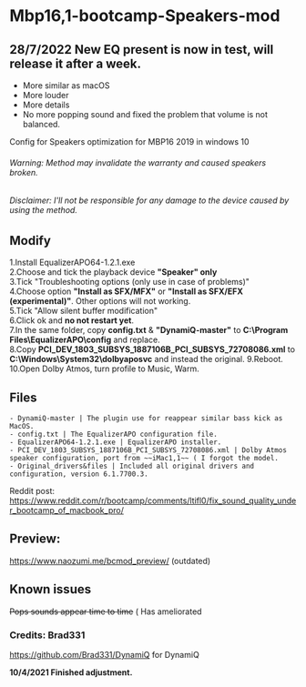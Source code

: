 # Mbp16,1-bootcamp-Speakers-mod

## 28/7/2022 New EQ present is now in test, will release it after a week.
- More similar as macOS
- More louder
- More details
- No more popping sound and fixed the problem that volume is not balanced.

Config for Speakers optimization for MBP16 2019 in windows 10
 ###### Warning: Method may invalidate the warranty and caused speakers broken.
 ###### Disclaimer: I'll not be responsible for any damage to the device caused by using the method.

## Modify
  1.Install EqualizerAPO64-1.2.1.exe<br/>
  2.Choose and tick the playback device **"Speaker" only**<br/>
  3.Tick "Troubleshooting options (only use in case of problems)"<br/>
  4.Choose option **"Install as SFX/MFX"** or **"Install as SFX/EFX (experimental)"**. Other options will not working.<br/>
  5.Tick "Allow silent buffer modification"<br/>
  6.Click ok and **no not restart yet**.<br/>
  7.In the same folder, copy **config.txt** & **"DynamiQ-master"** to **C:\Program Files\EqualizerAPO\config** and replace.<br/>
  8.Copy **PCI_DEV_1803_SUBSYS_1887106B_PCI_SUBSYS_72708086.xml** to **C:\Windows\System32\dolbyaposvc** and instead the original.
  9.Reboot.
  10.Open Dolby Atmos, turn profile to Music, Warm.

## Files
```
- DynamiQ-master | The plugin use for reappear similar bass kick as MacOS.
- config.txt | The EqualizerAPO configuration file.
- EqualizerAPO64-1.2.1.exe | EqualizerAPO installer.
- PCI_DEV_1803_SUBSYS_1887106B_PCI_SUBSYS_72708086.xml | Dolby Atmos speaker configuration, port from ~~iMac1,1~~ ( I forgot the model.
- Original_drivers&files | Included all original drivers and configuration, version 6.1.7700.3.
```


Reddit post:
https://www.reddit.com/r/bootcamp/comments/ltifl0/fix_sound_quality_under_bootcamp_of_macbook_pro/

## Preview:
https://www.naozumi.me/bcmod_preview/ (outdated)

## Known issues
~~Pops sounds appear time to time~~ ( Has ameliorated

### Credits: Brad331
https://github.com/Brad331/DynamiQ for DynamiQ

**10/4/2021 Finished adjustment.**
